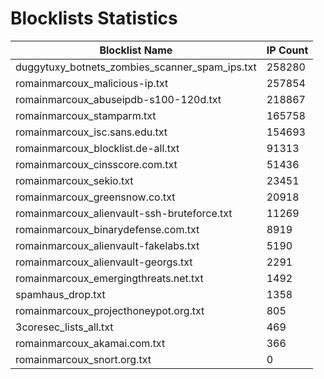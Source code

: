 # Blocklists Statistics
| Blocklist Name | IP Count |
|----|----|
| duggytuxy_botnets_zombies_scanner_spam_ips.txt | 258280 |
| romainmarcoux_malicious-ip.txt | 257854 |
| romainmarcoux_abuseipdb-s100-120d.txt | 218867 |
| romainmarcoux_stamparm.txt | 165758 |
| romainmarcoux_isc.sans.edu.txt | 154693 |
| romainmarcoux_blocklist.de-all.txt | 91313 |
| romainmarcoux_cinsscore.com.txt | 51436 |
| romainmarcoux_sekio.txt | 23451 |
| romainmarcoux_greensnow.co.txt | 20918 |
| romainmarcoux_alienvault-ssh-bruteforce.txt | 11269 |
| romainmarcoux_binarydefense.com.txt | 8919 |
| romainmarcoux_alienvault-fakelabs.txt | 5190 |
| romainmarcoux_alienvault-georgs.txt | 2291 |
| romainmarcoux_emergingthreats.net.txt | 1492 |
| spamhaus_drop.txt | 1358 |
| romainmarcoux_projecthoneypot.org.txt | 805 |
| 3coresec_lists_all.txt | 469 |
| romainmarcoux_akamai.com.txt | 366 |
| romainmarcoux_snort.org.txt | 0 |
